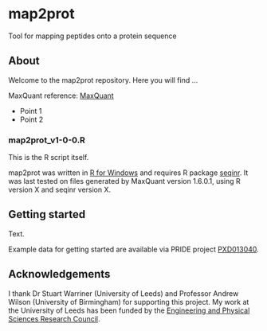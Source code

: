 # map2prot
Tool for mapping peptides onto a protein sequence

## About
Welcome to the map2prot repository. Here you will find ...

MaxQuant reference: [MaxQuant](https://www.maxquant.org/)

* Point 1
* Point 2

### map2prot_v1-0-0.R
This is the R script itself.

map2prot was written in [R for Windows](https://www.R-project.org/) and requires R package [seqinr](https://cran.r-project.org/web/packages/seqinr/index.html). It was last tested on files generated by MaxQuant version 1.6.0.1, using R version X and seqinr version X. 

## Getting started
Text.

Example data for getting started are available via PRIDE project [PXD013040](https://www.ebi.ac.uk/pride/archive/projects/PXD013040).

## Acknowledgements
I thank Dr Stuart Warriner (University of Leeds) and Professor Andrew Wilson (University of Birmingham) for supporting this project. My work at the University of Leeds has been funded by the [Engineering and Physical Sciences Research Council](https://www.ukri.org/councils/epsrc/).
